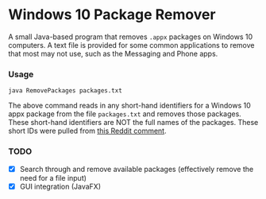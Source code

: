 # Windows 10 Package Remover

A small Java-based program that removes `.appx` packages on Windows 10 computers. A text file is provided for some common applications to remove that most may not use, such as the Messaging and Phone apps.

### Usage
```
java RemovePackages packages.txt
```
The above command reads in any short-hand identifiers for a Windows 10 appx package from the file `packages.txt` and removes those packages. These short-hand identifiers are NOT the full names of the packages. These short IDs were pulled from [this Reddit comment]("https://www.reddit.com/r/pcmasterrace/comments/736tfh/skype_is_officially_bloatware_uninstalled_it/dno4ga5/").

### TODO
- [x] Search through and remove available packages (effectively remove the need for a file input)
- [x] GUI integration (JavaFX)